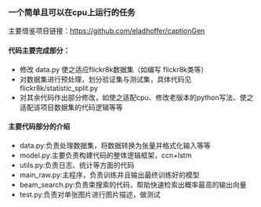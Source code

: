 ### 一个简单且可以在cpu上运行的任务
主要借鉴项目链接：https://github.com/eladhoffer/captionGen
#### 代码主要完成部分：
* 修改 data.py 使之适应flickr8k数据集（如编写 flickr8k类等）
* 对数据集进行预处理，划分验证集与测试集，具体代码见 flickr8k/statistic_split.py
* 对其余代码作出部分修改，如使之适配cpu、修改老版本的python写法、使之适配该项目数据集的代码逻辑等等

#### 主要代码部分的介绍
* data.py:负责处理数据集，将数据转换为张量并格式化输入等等
* model.py:主要负责构建代码的整体逻辑框架，ccn+lstm
* utils.py:负责日志、统计等方面的代码
* main_raw.py:主程序，负责训练并且输出最终训练好的模型
* beam_search.py:负责束搜索的代码，帮助快速检索出概率最高的输出向量
* test.py:负责对单张图片进行图片描述，做测试
